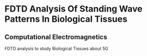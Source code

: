# FDTD Analysis Of Standing Wave Patterns In Biological Tissues
## Computational Electromagnetics

FDTD analysis to study Biological Tissues about 5G

